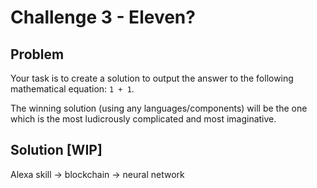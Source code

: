 # Challenge 3 - Eleven?

## Problem
Your task is to create a solution to output the answer to the following mathematical equation: `1 + 1`.

The winning solution (using any languages/components) will be the one which is the most ludicrously complicated and most imaginative.

## Solution [WIP]
Alexa skill -> blockchain -> neural network
